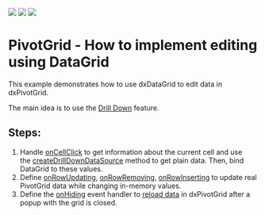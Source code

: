 <!-- default badges list -->
![](https://img.shields.io/endpoint?url=https://codecentral.devexpress.com/api/v1/VersionRange/266598408/20.1.3%2B)
[![](https://img.shields.io/badge/Open_in_DevExpress_Support_Center-FF7200?style=flat-square&logo=DevExpress&logoColor=white)](https://supportcenter.devexpress.com/ticket/details/T892748)
[![](https://img.shields.io/badge/📖_How_to_use_DevExpress_Examples-e9f6fc?style=flat-square)](https://docs.devexpress.com/GeneralInformation/403183)
<!-- default badges end -->
# PivotGrid - How to implement editing using DataGrid

This example demonstrates how to use dxDataGrid to edit data in dxPivotGrid.

The main idea is to use the [Drill Down](https://js.devexpress.com/Demos/WidgetsGallery/Demo/PivotGrid/DrillDown/jQuery/Light/) feature.

## Steps:

1. Handle [onCellClick](https://js.devexpress.com/Documentation/ApiReference/UI_Widgets/dxPivotGrid/Configuration/#onCellClick) to get information about the current cell and use the [createDrillDownDataSource](https://js.devexpress.com/Documentation/ApiReference/Data_Layer/PivotGridDataSource/Methods/#createDrillDownDataSourceoptions) method to get plain data. Then, bind DataGrid to these values.   
1. Define [onRowUpdating](https://js.devexpress.com/Documentation/ApiReference/UI_Widgets/dxDataGrid/Configuration/#onRowUpdating), [onRowRemoving](https://js.devexpress.com/Documentation/ApiReference/UI_Widgets/dxDataGrid/Configuration/#onRowRemoving), [onRowInserting](https://js.devexpress.com/Documentation/ApiReference/UI_Widgets/dxDataGrid/Configuration/#onRowInserting) to update real PivotGrid data while changing in\-memory values.  
1. Define the [onHiding](https://js.devexpress.com/Documentation/ApiReference/UI_Widgets/dxPopup/Configuration/#onHiding) event handler to [reload data](https://js.devexpress.com/Documentation/Guide/Data_Binding/Update_Data/#DevExtreme_DataSource/Data_Shaping) in dxPivotGrid after a popup with the grid is closed.  
